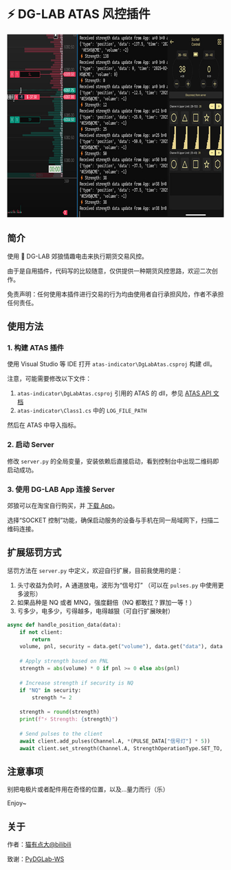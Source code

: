 # ⚡ DG-LAB ATAS 风控插件


<div align="center">
  <img src="https://github.com/Meeken1998/atas-dg-lab-plugin/blob/master/dg-lab-atas.jpg" width="800" height="425" alt="sample">
</div>


## 简介

使用 🐺 DG-LAB 郊狼情趣电击来执行期货交易风控。

由于是自用插件，代码写的比较随意，仅供提供一种期货风控思路，欢迎二次创作。

免责声明：任何使用本插件进行交易的行为均由使用者自行承担风险，作者不承担任何责任。

## 使用方法

### 1. 构建 ATAS 插件

使用 Visual Studio 等 IDE 打开 `atas-indicator\DgLabAtas.csproj` 构建 dll。

注意，可能需要修改以下文件：

1. `atas-indicator\DgLabAtas.csproj` 引用的 ATAS 的 dll，参见 [ATAS API 文档](https://docs.atas.net/)
2. `atas-indicator\Class1.cs` 中的 `LOG_FILE_PATH`

然后在 ATAS 中导入指标。

### 2. 启动 Server

修改 `server.py` 的全局变量，安装依赖后直接启动，看到控制台中出现二维码即启动成功。

### 3. 使用 DG-LAB App 连接 Server

郊狼可以在淘宝自行购买，并 [下载 App](https://www.dungeon-lab.com/app-download.php)。

选择“SOCKET 控制”功能，确保启动服务的设备与手机在同一局域网下，扫描二维码连接。

## 扩展惩罚方式

惩罚方法在 `server.py` 中定义，欢迎自行扩展，目前我使用的是：

1. 头寸收益为负时，A 通道放电，波形为“信号灯” （可以在 `pulses.py` 中使用更多波形）
2. 如果品种是 NQ 或者 MNQ，强度翻倍（NQ 都敢扛？罪加一等！）
3. 亏多少，电多少，亏得越多，电得越狠（可自行扩展映射）

```python
async def handle_position_data(data):
    if not client:
        return
    volume, pnl, security = data.get("volume"), data.get("data"), data.get("security")

    # Apply strength based on PNL
    strength = abs(volume) * 0 if pnl >= 0 else abs(pnl)

    # Increase strength if security is NQ
    if "NQ" in security:
        strength *= 2

    strength = round(strength)
    print(f"⚡ Strength: {strength}")

    # Send pulses to the client
    await client.add_pulses(Channel.A, *(PULSE_DATA["信号灯"] * 5))
    await client.set_strength(Channel.A, StrengthOperationType.SET_TO, strength)
```

## 注意事项

别把电极片或者配件用在奇怪的位置，以及...量力而行（乐）

Enjoy~

## 关于

作者：[猫有点大@bilibili](https://space.bilibili.com/39903717)

致谢：[PyDGLab-WS](https://github.com/Ljzd-PRO/PyDGLab-WS)
